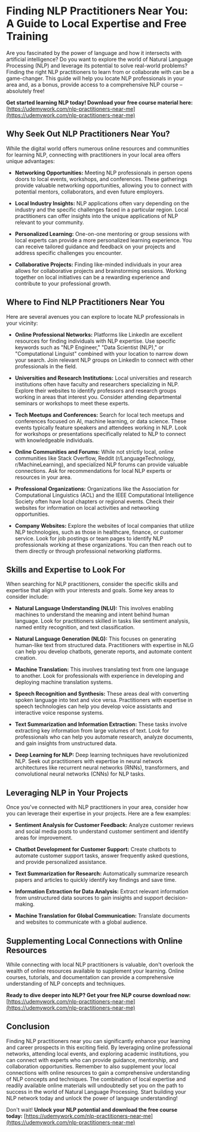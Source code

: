 # Finding NLP Practitioners Near You: A Guide to Local Expertise and Free Training

Are you fascinated by the power of language and how it intersects with artificial intelligence? Do you want to explore the world of Natural Language Processing (NLP) and leverage its potential to solve real-world problems? Finding the right NLP practitioners to learn from or collaborate with can be a game-changer. This guide will help you locate NLP professionals in your area and, as a bonus, provide access to a comprehensive NLP course – absolutely free!

**Get started learning NLP today! Download your free course material here:** [https://udemywork.com/nlp-practitioners-near-me](https://udemywork.com/nlp-practitioners-near-me)

## Why Seek Out NLP Practitioners Near You?

While the digital world offers numerous online resources and communities for learning NLP, connecting with practitioners in your local area offers unique advantages:

*   **Networking Opportunities:** Meeting NLP professionals in person opens doors to local events, workshops, and conferences. These gatherings provide valuable networking opportunities, allowing you to connect with potential mentors, collaborators, and even future employers.

*   **Local Industry Insights:** NLP applications often vary depending on the industry and the specific challenges faced in a particular region. Local practitioners can offer insights into the unique applications of NLP relevant to your community.

*   **Personalized Learning:** One-on-one mentoring or group sessions with local experts can provide a more personalized learning experience. You can receive tailored guidance and feedback on your projects and address specific challenges you encounter.

*   **Collaborative Projects:** Finding like-minded individuals in your area allows for collaborative projects and brainstorming sessions. Working together on local initiatives can be a rewarding experience and contribute to your professional growth.

## Where to Find NLP Practitioners Near You

Here are several avenues you can explore to locate NLP professionals in your vicinity:

*   **Online Professional Networks:** Platforms like LinkedIn are excellent resources for finding individuals with NLP expertise. Use specific keywords such as "NLP Engineer," "Data Scientist (NLP)," or "Computational Linguist" combined with your location to narrow down your search. Join relevant NLP groups on LinkedIn to connect with other professionals in the field.

*   **Universities and Research Institutions:** Local universities and research institutions often have faculty and researchers specializing in NLP. Explore their websites to identify professors and research groups working in areas that interest you. Consider attending departmental seminars or workshops to meet these experts.

*   **Tech Meetups and Conferences:** Search for local tech meetups and conferences focused on AI, machine learning, or data science. These events typically feature speakers and attendees working in NLP. Look for workshops or presentations specifically related to NLP to connect with knowledgeable individuals.

*   **Online Communities and Forums:** While not strictly local, online communities like Stack Overflow, Reddit (r/LanguageTechnology, r/MachineLearning), and specialized NLP forums can provide valuable connections. Ask for recommendations for local NLP experts or resources in your area.

*   **Professional Organizations:** Organizations like the Association for Computational Linguistics (ACL) and the IEEE Computational Intelligence Society often have local chapters or regional events. Check their websites for information on local activities and networking opportunities.

*   **Company Websites:** Explore the websites of local companies that utilize NLP technologies, such as those in healthcare, finance, or customer service. Look for job postings or team pages to identify NLP professionals working at these organizations. You can then reach out to them directly or through professional networking platforms.

## Skills and Expertise to Look For

When searching for NLP practitioners, consider the specific skills and expertise that align with your interests and goals. Some key areas to consider include:

*   **Natural Language Understanding (NLU):** This involves enabling machines to understand the meaning and intent behind human language. Look for practitioners skilled in tasks like sentiment analysis, named entity recognition, and text classification.

*   **Natural Language Generation (NLG):** This focuses on generating human-like text from structured data. Practitioners with expertise in NLG can help you develop chatbots, generate reports, and automate content creation.

*   **Machine Translation:** This involves translating text from one language to another. Look for professionals with experience in developing and deploying machine translation systems.

*   **Speech Recognition and Synthesis:** These areas deal with converting spoken language into text and vice versa. Practitioners with expertise in speech technologies can help you develop voice assistants and interactive voice response systems.

*   **Text Summarization and Information Extraction:** These tasks involve extracting key information from large volumes of text. Look for professionals who can help you automate research, analyze documents, and gain insights from unstructured data.

*   **Deep Learning for NLP:** Deep learning techniques have revolutionized NLP. Seek out practitioners with expertise in neural network architectures like recurrent neural networks (RNNs), transformers, and convolutional neural networks (CNNs) for NLP tasks.

## Leveraging NLP in Your Projects

Once you've connected with NLP practitioners in your area, consider how you can leverage their expertise in your projects. Here are a few examples:

*   **Sentiment Analysis for Customer Feedback:** Analyze customer reviews and social media posts to understand customer sentiment and identify areas for improvement.

*   **Chatbot Development for Customer Support:** Create chatbots to automate customer support tasks, answer frequently asked questions, and provide personalized assistance.

*   **Text Summarization for Research:** Automatically summarize research papers and articles to quickly identify key findings and save time.

*   **Information Extraction for Data Analysis:** Extract relevant information from unstructured data sources to gain insights and support decision-making.

*   **Machine Translation for Global Communication:** Translate documents and websites to communicate with a global audience.

## Supplementing Local Connections with Online Resources

While connecting with local NLP practitioners is valuable, don't overlook the wealth of online resources available to supplement your learning. Online courses, tutorials, and documentation can provide a comprehensive understanding of NLP concepts and techniques.

**Ready to dive deeper into NLP? Get your free NLP course download now:** [https://udemywork.com/nlp-practitioners-near-me](https://udemywork.com/nlp-practitioners-near-me)

## Conclusion

Finding NLP practitioners near you can significantly enhance your learning and career prospects in this exciting field. By leveraging online professional networks, attending local events, and exploring academic institutions, you can connect with experts who can provide guidance, mentorship, and collaboration opportunities. Remember to also supplement your local connections with online resources to gain a comprehensive understanding of NLP concepts and techniques. The combination of local expertise and readily available online materials will undoubtedly set you on the path to success in the world of Natural Language Processing. Start building your NLP network today and unlock the power of language understanding!

Don't wait! **Unlock your NLP potential and download the free course today:** [https://udemywork.com/nlp-practitioners-near-me](https://udemywork.com/nlp-practitioners-near-me)
